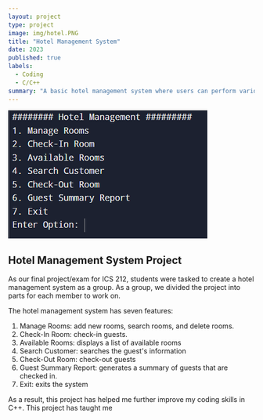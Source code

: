 ```yaml
---
layout: project
type: project
image: img/hotel.PNG
title: "Hotel Management System"
date: 2023
published: true
labels:
  - Coding
  - C/C++
summary: "A basic hotel management system where users can perform various operations."
---
```


<img src="img/hotel.PNG">

## Hotel Management System Project

As our final project/exam for ICS 212, students were tasked to create a hotel management system as a group. As a group, we divided the project into parts for each member to work on. 

The hotel management system has seven features:

1. Manage Rooms: add new rooms, search rooms, and delete rooms.
2. Check-In Room: check-in guests.
3. Available Rooms: displays a list of available rooms
4. Search Customer: searches the guest's information
5. Check-Out Room: check-out guests
6. Guest Summary Report: generates a summary of guests that are checked in. 
7. Exit: exits the system

As a result, this project has helped me further improve my coding skills in C++. This project has taught me 
